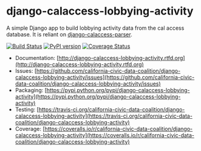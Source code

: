 # django-calaccess-lobbying-activity

A simple Django app to build lobbying activity data from the cal access database. It is reliant on [django-calaccess-parser](https://github.com/california-civic-data-coalition/django-calaccess-parser).

[![Build Status](https://travis-ci.org/california-civic-data-coalition/django-calaccess-lobbying-activity.png?branch=master)](https://travis-ci.org/california-civic-data-coalition/django-calaccess-lobbying-activity)
[![PyPI version](https://badge.fury.io/py/django-calaccess-lobbying-activity.png)](http://badge.fury.io/py/django-calaccess-lobbying-activity)
[![Coverage Status](https://coveralls.io/repos/california-civic-data-coalition/django-calaccess-lobbying-activity/badge.png?branch=master)](https://coveralls.io/r/california-civic-data-coalition/django-calaccess-lobbying-activity?branch=master)

* Documentation: [http://django-calaccess-lobbying-activity.rtfd.org](http://django-calaccess-lobbying-activity.rtfd.org)
* Issues: [https://github.com/california-civic-data-coalition/django-calaccess-lobbying-activity/issues](https://github.com/california-civic-data-coalition/django-calaccess-lobbying-activity/issues)
* Packaging: [https://pypi.python.org/pypi/django-calaccess-lobbying-activity](https://pypi.python.org/pypi/django-calaccess-lobbying-activity)
* Testing: [https://travis-ci.org/california-civic-data-coalition/django-calaccess-lobbying-activity](https://travis-ci.org/california-civic-data-coalition/django-calaccess-lobbying-activity)
* Coverage: [https://coveralls.io/r/california-civic-data-coalition/django-calaccess-lobbying-activity](https://coveralls.io/r/california-civic-data-coalition/django-calaccess-lobbying-activity)
